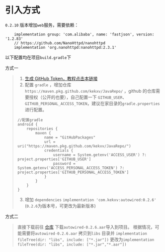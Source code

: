 # 引入方式

`0.2.10` 版本增加`web`服务，需要依赖：
```
    implementation group: 'com.alibaba', name: 'fastjson', version: '1.2.83'
    // https://github.com/NanoHttpd/nanohttpd
    implementation 'org.nanohttpd:nanohttpd:2.3.1'
```

以下配置均在项目`build.gradle`下

方式一

>
> 1. [生成 GitHub Token，教程点击本链接](https://docs.github.com/en/free-pro-team@latest/github/authenticating-to-github/creating-a-personal-access-token)
> 2. 配置 `gradle` ，增加仓库`https://maven.pkg.github.com/kekxv/JavaRepo/` ，github 的仓库需要授权（公开的也要），自己配置一下 `GITHUB_USER`、`GITHUB_PERSONAL_ACCESS_TOKEN`，建议在家目录的`gradle.properties`进行配置。
> ```
> //配置gradle
> android {
>     repositories {
>         maven {
>             name = "GitHubPackages"
>             url = uri("https://maven.pkg.github.com/kekxv/JavaRepo/")
>             credentials {
>                 username = System.getenv('ACCESS_USER') ?: project.properties['GITHUB_USER']
>                 password = System.getenv('ACCESS_PERSONAL_ACCESS_TOKEN') ?: project.properties['GITHUB_PERSONAL_ACCESS_TOKEN']
>             }
>         }
>     }
> }
> ```
> 3. 增加 `dependencies` `implementation 'com.kekxv:autowired:0.2.6'` (`0.2.6`为版本号，可更改为最新版本)
>

方式二

> 
> 直接下载前往 [仓库](https://github.com/kekxv/JavaRepo/packages) 下载`autowired-0.2.6.aar`导入到项目。
> 根据情况，可能需要将`autowired-0.2.6.aar` 拷贝到`libs` 目录并 `implementation fileTree(dir: "libs", include: ["*.jar"])` 更改为`implementation fileTree(dir: "libs", include: ["*.jar","*.aar"])`
>
